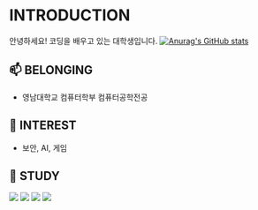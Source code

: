 
# INTRODUCTION
안녕하세요! 코딩을 배우고 있는 대학생입니다.
[![Anurag's GitHub stats](https://github-readme-stats.vercel.app/api?username=goldong23)](https://github.com/goldong23/github-readme-stats)

## 📫 BELONGING
- 영남대학교 컴퓨터학부 컴퓨터공학전공 

## 🔭 INTEREST
- 보안, AI, 게임

## 📒 STUDY 
<img src="https://img.shields.io/badge/Python-FFCA28?style=flat-square&logo=python&logoColor=blue"/> <img src="https://img.shields.io/badge/C-3DDC84?style=flat-square&logo=c&logoColor=white"/> <img src="https://img.shields.io/badge/C++-3DAC84?style=flat-square&logo=c&logoColor=white"/> <img src="https://img.shields.io/badge/JavaScript-FDCA18?style=flat-square&logo=javascript&logoColor=red"/>


